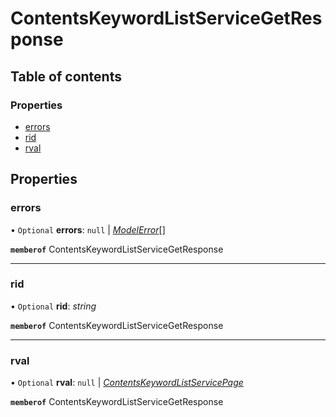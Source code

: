 # ContentsKeywordListServiceGetResponse


## Table of contents

### Properties

- [errors](contentskeywordlistservicegetresponse.md#errors)
- [rid](contentskeywordlistservicegetresponse.md#rid)
- [rval](contentskeywordlistservicegetresponse.md#rval)

## Properties

### errors

• `Optional` **errors**: ``null`` \| [*ModelError*](modelerror.md)[]

**`memberof`** ContentsKeywordListServiceGetResponse

___

### rid

• `Optional` **rid**: *string*

**`memberof`** ContentsKeywordListServiceGetResponse

___

### rval

• `Optional` **rval**: ``null`` \| [*ContentsKeywordListServicePage*](contentskeywordlistservicepage.md)

**`memberof`** ContentsKeywordListServiceGetResponse
